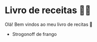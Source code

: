# Livro de receitas :man_cook:

Olá! Bem vindos ao meu livro de recitas :wave:

- Strogonoff de frango

